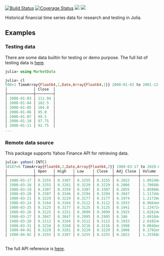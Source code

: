 [![Build Status](https://travis-ci.org/JuliaQuant/MarketData.jl.svg?branch=master)](https://travis-ci.org/JuliaQuant/MarketData.jl)
[![Coverage Status](https://img.shields.io/coveralls/JuliaQuant/MarketData.jl.svg)](https://coveralls.io/r/JuliaQuant/MarketData.jl)
[![](https://img.shields.io/badge/docs-stable-blue.svg)](https://JuliaQuant.github.io/MarketData.jl/stable)
[![](https://img.shields.io/badge/docs-latest-blue.svg)](https://JuliaQuant.github.io/MarketData.jl/latest)

Historical financial time series data for research and testing in Julia.

## Examples

### Testing data

There are some data builtin for testing or demo purpose.
The full list of testing data is [here](https://juliaquant.github.io/MarketData.jl/stable/test_data.html).

```julia
julia> using MarketData

julia> cl
500×1 TimeArray{Float64,1,Date,Array{Float64,1}} 2000-01-03 to 2001-12-31
│            │ Close  │
├────────────┼────────┤
│ 2000-01-03 │ 111.94 │
│ 2000-01-04 │ 102.5  │
│ 2000-01-05 │ 104.0  │
│ 2000-01-06 │ 95.0   │
│ 2000-01-07 │ 99.5   │
│ 2000-01-10 │ 97.75  │
│ 2000-01-11 │ 92.75  │
...
```

### Remote data source

This package supports Yahoo Finance API for retrieving data.

```julia
julia> yahoo(:INTC)
10187×6 TimeArray{Float64,2,Date,Array{Float64,2}} 1980-03-17 to 2020-08-07
│            │ Open   │ High   │ Low    │ Close  │ Adj Close │ Volume     │
├────────────┼────────┼────────┼────────┼────────┼───────────┼────────────┤
│ 1980-03-17 │ 0.3255 │ 0.3307 │ 0.3255 │ 0.3255 │ 0.2022    │ 1.09248e7  │
│ 1980-03-18 │ 0.3255 │ 0.3281 │ 0.3229 │ 0.3229 │ 0.2006    │ 1.70688e7  │
│ 1980-03-19 │ 0.3307 │ 0.3359 │ 0.3307 │ 0.3307 │ 0.2055    │ 1.85088e7  │
│ 1980-03-20 │ 0.3307 │ 0.3346 │ 0.3294 │ 0.3294 │ 0.2047    │ 1.11744e7  │
│ 1980-03-21 │ 0.3229 │ 0.3229 │ 0.3177 │ 0.3177 │ 0.1974    │ 1.21728e7  │
│ 1980-03-24 │ 0.3164 │ 0.3164 │ 0.3112 │ 0.3112 │ 0.1933    │ 8.9664e6   │
│ 1980-03-25 │ 0.3125 │ 0.3177 │ 0.3125 │ 0.3125 │ 0.1941    │ 1.13472e7  │
│ 1980-03-26 │ 0.3125 │ 0.3151 │ 0.3099 │ 0.3099 │ 0.1925    │ 1.62624e7  │
│ 1980-03-27 │ 0.3047 │ 0.3047 │ 0.2995 │ 0.2995 │ 0.186     │ 2.69184e7  │
│ 1980-03-28 │ 0.3112 │ 0.3164 │ 0.3112 │ 0.3112 │ 0.1933    │ 2.01024e7  │
│ 1980-03-31 │ 0.3216 │ 0.3268 │ 0.3216 │ 0.3216 │ 0.1998    │ 9.0048e6   │
│ 1980-04-01 │ 0.3229 │ 0.3281 │ 0.3229 │ 0.3229 │ 0.2006    │ 8.1792e6   │
│ 1980-04-02 │ 0.3255 │ 0.3307 │ 0.3255 │ 0.3255 │ 0.2022    │ 1.25568e7  │
   ⋮
```

The full API reference is
[here](https://juliaquant.github.io/MarketData.jl/stable/downloads.html).
